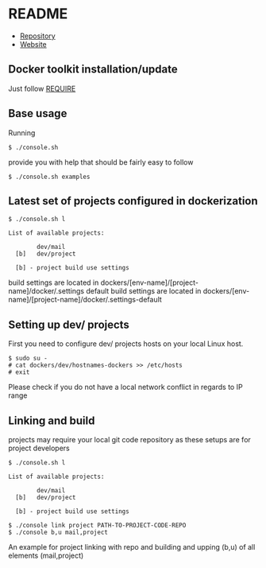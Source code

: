 # README 

 * [Repository](https://github.com/webkittae/dockerization)
 * [Website](https://xn--webkitt-sxa.org/)

## Docker toolkit installation/update

Just follow [REQUIRE](REQUIRE.md)

## Base usage

  Running

  ```
  $ ./console.sh
  ```

  provide you with help that should be fairly easy to follow

  ```
  $ ./console.sh examples
  ```

## Latest set of projects configured in dockerization

  ```
  $ ./console.sh l

  List of available projects:

          dev/mail
    [b]   dev/project

    [b] - project build use settings

  ```

build settings are located in dockers/[env-name]/[project-name]/docker/.settings
default build settings are located in dockers/[env-name]/[project-name]/docker/.settings-default

## Setting up dev/ projects

First you need to configure dev/ projects hosts on your local Linux host.

 ```
 $ sudo su -
 # cat dockers/dev/hostnames-dockers >> /etc/hosts
 # exit
 ```

Please check if you do not have a local network conflict in regards to IP range

## Linking and build

projects may require your local git code repository as these setups are for project developers

```
$ ./console.sh l

List of available projects:

        dev/mail
  [b]   dev/project

  [b] - project build use settings

$ ./console link project PATH-TO-PROJECT-CODE-REPO
$ ./console b,u mail,project

```

An example for project linking with repo and building and upping (b,u) of all elements (mail,project)
